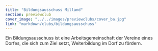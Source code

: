 ```yaml
---
title: "Bildungsausschuss Milland"
section: previewclub
cover_image: "../../images/previewclubs/cover_ba.jpg"
link: "markdown/clubs/bildungsausschuss"
---
```

Ein Bildungsausschuss ist eine Arbeitsgemeinschaft der Vereine eines Dorfes, die sich zum Ziel setzt, Weiterbildung im Dorf zu fördern.